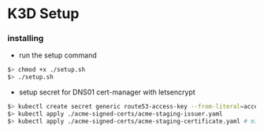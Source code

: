 # K3D Setup

### installing
* run the setup command
```sh
$> chmod +x ./setup.sh
$> ./setup.sh
```

* setup secret for DNS01 cert-manager with letsencrypt
```sh
$> kubectl create secret generic route53-access-key --from-literal=access-key=XYZ
$> kubectl apply ./acme-signed-certs/acme-staging-issuer.yaml
$> kubectl apply ./acme-signed-certs/acme-staging-certificate.yaml # might take hours
```